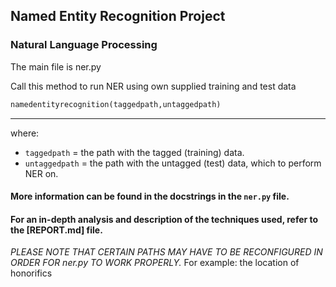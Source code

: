 ## Named Entity Recognition Project
### Natural Language Processing

The main file is ner.py

Call this method to run NER using own supplied training and test data

```python
namedentityrecognition(taggedpath,untaggedpath)
```
------
where:
* `taggedpath` = the path with the tagged (training) data.
* `untaggedpath` = the path with the untagged (test) data, which to perform NER on.


#### More information can be found in the docstrings in the `ner.py` file.

#### For an in-depth analysis and description of the techniques used, refer to the [REPORT.md] file.


_PLEASE NOTE THAT CERTAIN PATHS MAY HAVE TO BE RECONFIGURED IN ORDER FOR ner.py TO WORK PROPERLY._
For example: the location of honorifics



